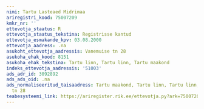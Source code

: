 ```yaml
---
nimi: Tartu Lasteaed Midrimaa
ariregistri_kood: 75007209
kmkr_nr: ''
ettevotja_staatus: R
ettevotja_staatus_tekstina: Registrisse kantud
ettevotja_esmakande_kpv: 03.08.2000
ettevotja_aadress: .na
asukoht_ettevotja_aadressis: Vanemuise tn 28
asukoha_ehak_kood: 8151
asukoha_ehak_tekstina: Tartu linn, Tartu linn, Tartu maakond
indeks_ettevotja_aadressis: '51003'
ads_adr_id: 3092892
ads_ads_oid: .na
ads_normaliseeritud_taisaadress: Tartu maakond, Tartu linn, Tartu linn, Vanemuise
  tn 28
teabesysteemi_link: https://ariregister.rik.ee/ettevotja.py?ark=75007209&ref=rekvisiidid
---
```

